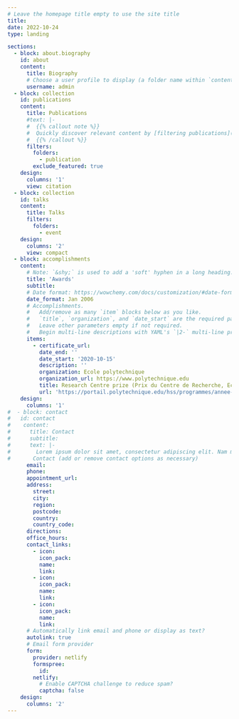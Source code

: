```yaml
---
# Leave the homepage title empty to use the site title
title:
date: 2022-10-24
type: landing

sections:
  - block: about.biography
    id: about
    content:
      title: Biography
      # Choose a user profile to display (a folder name within `content/authors/`)
      username: admin
  - block: collection
    id: publications
    content:
      title: Publications
      #text: |-
      #  {{% callout note %}}
      #  Quickly discover relevant content by [filtering publications](./publication/).
      #  {{% /callout %}}
      filters:
        folders:
          - publication
        exclude_featured: true
    design:
      columns: '1'
      view: citation
  - block: collection
    id: talks
    content:
      title: Talks
      filters:
        folders:
          - event
    design:
      columns: '2'
      view: compact
  - block: accomplishments
    content:
      # Note: `&shy;` is used to add a 'soft' hyphen in a long heading.
      title: 'Awards'
      subtitle:
      # Date format: https://wowchemy.com/docs/customization/#date-format
      date_format: Jan 2006
      # Accomplishments.
      #   Add/remove as many `item` blocks below as you like.
      #   `title`, `organization`, and `date_start` are the required parameters.
      #   Leave other parameters empty if not required.
      #   Begin multi-line descriptions with YAML's `|2-` multi-line prefix.
      items:
        - certificate_url:
          date_end: ''
          date_start: '2020-10-15'
          description: ''
          organization: Ecole polytechnique
          organization_url: https://www.polytechnique.edu
          title: Research Centre prize (Prix du Centre de Recherche, Ecole polytechnique)
          url: 'https://portail.polytechnique.edu/hss/programmes/annee-3/stages-de-recherche'
    design:
      columns: '1'
#  - block: contact
#   id: contact
#    content:
#      title: Contact
#      subtitle:
#      text: |-
#        Lorem ipsum dolor sit amet, consectetur adipiscing elit. Nam mi diam, venenatis ut magna et, vehicula efficitur enim.
#       Contact (add or remove contact options as necessary)
      email: 
      phone: 
      appointment_url:
      address:
        street:
        city:
        region:
        postcode:
        country:
        country_code:
      directions:
      office_hours:
      contact_links:
        - icon:
          icon_pack: 
          name:
          link:
        - icon:
          icon_pack:
          name:
          link:
        - icon:
          icon_pack:
          name:
          link:
      # Automatically link email and phone or display as text?
      autolink: true
      # Email form provider
      form:
        provider: netlify
        formspree:
          id:
        netlify:
          # Enable CAPTCHA challenge to reduce spam?
          captcha: false
    design:
      columns: '2'
---
```

